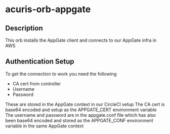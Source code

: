 # acuris-orb-appgate

## Description
This orb installs the AppGate client and connects to our AppGate infra in AWS

## Authentication Setup
To get the connection to work you need the following
* CA cert from controller
* Username
* Password

These are stored in the AppGate context in our CircleCI setup
The CA cert is base64 encoded and setup as the APPGATE_CERT environment variable 
The username and password are in the appgate.conf file which has also been base64 encoded and stored as the APPGATE_CONF environment variable in the same AppGate context